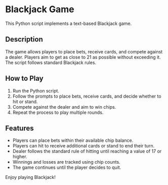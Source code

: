 # Blackjack Game

This Python script implements a text-based Blackjack game.

## Description

The game allows players to place bets, receive cards, and compete against a dealer. Players aim to get as close to 21 as possible without exceeding it. The script follows standard Blackjack rules.

## How to Play

1. Run the Python script.
2. Follow the prompts to place bets, receive cards, and decide whether to hit or stand.
3. Compete against the dealer and aim to win chips.
4. Repeat the process to play multiple rounds.

## Features

- Players can place bets within their available chip balance.
- Players can hit to receive additional cards or stand to end their turn.
- Dealer follows the standard rule of hitting until reaching a value of 17 or higher.
- Winnings and losses are tracked using chip counts.
- The game continues until the player decides to quit.

Enjoy playing Blackjack!

